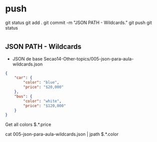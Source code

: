 #
# ###################################################################################################################### 
# ###################################################################################################################### 
#  push

git status
git add .
git commit -m "JSON PATH - Wildcards."
git push
git status




# ###################################################################################################################### 
# ###################################################################################################################### 
##  JSON PATH - Wildcards

- JSON de base
Secao14-Other-topics/005-json-para-aula-wildcards.json

~~~~json
{
    "car": {
        "color": "blue",
        "price": "$20,000"
    },
    "bus": {
        "color": "white",
        "price": "$120,000"
    }
}
~~~~




Get all colors
$.*.price





cat 005-json-para-aula-wildcards.json | jpath $.*.color
